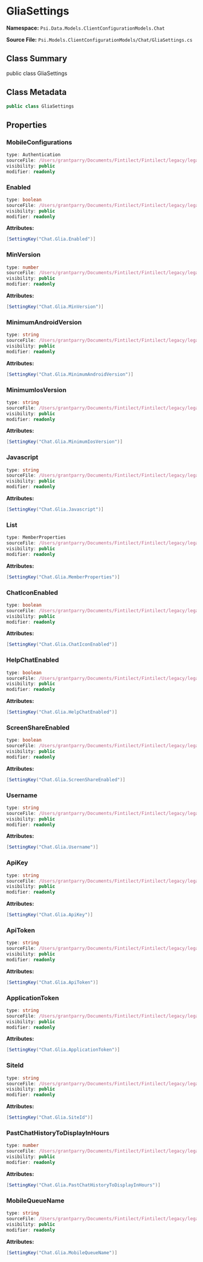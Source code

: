 # GliaSettings

**Namespace:** `Psi.Data.Models.ClientConfigurationModels.Chat`

**Source File:** `Psi.Models.ClientConfigurationModels/Chat/GliaSettings.cs`

## Class Summary

public class GliaSettings

## Class Metadata

```typescript
public class GliaSettings
```

## Properties

### MobileConfigurations

```typescript
type: Authentication
sourceFile: /Users/grantparry/Documents/Fintilect/Fintilect/legacy/legacy-apis/Psi.Models.ClientConfigurationModels/Chat/GliaSettings.cs
visibility: public
modifier: readonly
```

### Enabled

```typescript
type: boolean
sourceFile: /Users/grantparry/Documents/Fintilect/Fintilect/legacy/legacy-apis/Psi.Models.ClientConfigurationModels/Chat/GliaSettings.cs
visibility: public
modifier: readonly
```

**Attributes:**
```csharp
[SettingKey("Chat.Glia.Enabled")]
```

### MinVersion

```typescript
type: number
sourceFile: /Users/grantparry/Documents/Fintilect/Fintilect/legacy/legacy-apis/Psi.Models.ClientConfigurationModels/Chat/GliaSettings.cs
visibility: public
modifier: readonly
```

**Attributes:**
```csharp
[SettingKey("Chat.Glia.MinVersion")]
```

### MinimumAndroidVersion

```typescript
type: string
sourceFile: /Users/grantparry/Documents/Fintilect/Fintilect/legacy/legacy-apis/Psi.Models.ClientConfigurationModels/Chat/GliaSettings.cs
visibility: public
modifier: readonly
```

**Attributes:**
```csharp
[SettingKey("Chat.Glia.MinimumAndroidVersion")]
```

### MinimumIosVersion

```typescript
type: string
sourceFile: /Users/grantparry/Documents/Fintilect/Fintilect/legacy/legacy-apis/Psi.Models.ClientConfigurationModels/Chat/GliaSettings.cs
visibility: public
modifier: readonly
```

**Attributes:**
```csharp
[SettingKey("Chat.Glia.MinimumIosVersion")]
```

### Javascript

```typescript
type: string
sourceFile: /Users/grantparry/Documents/Fintilect/Fintilect/legacy/legacy-apis/Psi.Models.ClientConfigurationModels/Chat/GliaSettings.cs
visibility: public
modifier: readonly
```

**Attributes:**
```csharp
[SettingKey("Chat.Glia.Javascript")]
```

### List

```typescript
type: MemberProperties
sourceFile: /Users/grantparry/Documents/Fintilect/Fintilect/legacy/legacy-apis/Psi.Models.ClientConfigurationModels/Chat/GliaSettings.cs
visibility: public
modifier: readonly
```

**Attributes:**
```csharp
[SettingKey("Chat.Glia.MemberProperties")]
```

### ChatIconEnabled

```typescript
type: boolean
sourceFile: /Users/grantparry/Documents/Fintilect/Fintilect/legacy/legacy-apis/Psi.Models.ClientConfigurationModels/Chat/GliaSettings.cs
visibility: public
modifier: readonly
```

**Attributes:**
```csharp
[SettingKey("Chat.Glia.ChatIconEnabled")]
```

### HelpChatEnabled

```typescript
type: boolean
sourceFile: /Users/grantparry/Documents/Fintilect/Fintilect/legacy/legacy-apis/Psi.Models.ClientConfigurationModels/Chat/GliaSettings.cs
visibility: public
modifier: readonly
```

**Attributes:**
```csharp
[SettingKey("Chat.Glia.HelpChatEnabled")]
```

### ScreenShareEnabled

```typescript
type: boolean
sourceFile: /Users/grantparry/Documents/Fintilect/Fintilect/legacy/legacy-apis/Psi.Models.ClientConfigurationModels/Chat/GliaSettings.cs
visibility: public
modifier: readonly
```

**Attributes:**
```csharp
[SettingKey("Chat.Glia.ScreenShareEnabled")]
```

### Username

```typescript
type: string
sourceFile: /Users/grantparry/Documents/Fintilect/Fintilect/legacy/legacy-apis/Psi.Models.ClientConfigurationModels/Chat/GliaSettings.cs
visibility: public
modifier: readonly
```

**Attributes:**
```csharp
[SettingKey("Chat.Glia.Username")]
```

### ApiKey

```typescript
type: string
sourceFile: /Users/grantparry/Documents/Fintilect/Fintilect/legacy/legacy-apis/Psi.Models.ClientConfigurationModels/Chat/GliaSettings.cs
visibility: public
modifier: readonly
```

**Attributes:**
```csharp
[SettingKey("Chat.Glia.ApiKey")]
```

### ApiToken

```typescript
type: string
sourceFile: /Users/grantparry/Documents/Fintilect/Fintilect/legacy/legacy-apis/Psi.Models.ClientConfigurationModels/Chat/GliaSettings.cs
visibility: public
modifier: readonly
```

**Attributes:**
```csharp
[SettingKey("Chat.Glia.ApiToken")]
```

### ApplicationToken

```typescript
type: string
sourceFile: /Users/grantparry/Documents/Fintilect/Fintilect/legacy/legacy-apis/Psi.Models.ClientConfigurationModels/Chat/GliaSettings.cs
visibility: public
modifier: readonly
```

**Attributes:**
```csharp
[SettingKey("Chat.Glia.ApplicationToken")]
```

### SiteId

```typescript
type: string
sourceFile: /Users/grantparry/Documents/Fintilect/Fintilect/legacy/legacy-apis/Psi.Models.ClientConfigurationModels/Chat/GliaSettings.cs
visibility: public
modifier: readonly
```

**Attributes:**
```csharp
[SettingKey("Chat.Glia.SiteId")]
```

### PastChatHistoryToDisplayInHours

```typescript
type: number
sourceFile: /Users/grantparry/Documents/Fintilect/Fintilect/legacy/legacy-apis/Psi.Models.ClientConfigurationModels/Chat/GliaSettings.cs
visibility: public
modifier: readonly
```

**Attributes:**
```csharp
[SettingKey("Chat.Glia.PastChatHistoryToDisplayInHours")]
```

### MobileQueueName

```typescript
type: string
sourceFile: /Users/grantparry/Documents/Fintilect/Fintilect/legacy/legacy-apis/Psi.Models.ClientConfigurationModels/Chat/GliaSettings.cs
visibility: public
modifier: readonly
```

**Attributes:**
```csharp
[SettingKey("Chat.Glia.MobileQueueName")]
```

